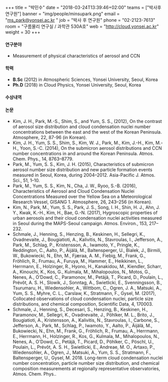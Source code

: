 ﻿+++
title = "박민수"
date = "2018-03-24T13:39:46+02:00"
teams = ["박사후연구원"]
banner = "img/people/minsupark.png"
email = "ms_park@yonsei.ac.kr "
job = "박사 후 연구원"
phone = "02-2123-7613"
room = "구름물리 연구실 / 과학관 530A호"
web = "http://cloud.yonsei.ac.kr"
weight = 30
+++

#### 연구분야
+ Measurement of physical characteristics of aerosol and CCN

#### 학력
 + **B.Sc** (2012) in Atmospheric Sciences, Yonsei University, Seoul, Korea
 + **Ph.D** (2018) in Cloud Physics, Yonsei University, Seoul, Korea
#### 수상내역


#### 논문
+ Kim, J. H., Park, M.-S., Shim, S., and Yum, S. S., (2012), On the contrast of aerosol size distribution and cloud condensation nuclei number concentrations between the east and the west of the Korean Peninsula. Atmosphere, 22, 87-96 (in Korean).
+ Kim, J. H., Yum, S. S., Shim, S., Kim, W. J., Park, M., Kim, J.-H., Kim, M.-H., Yoon, S.-C. (2014), On the submicron aerosol distributions and CCN number concentrations in and around the Korean Peninsula. Atmos. Chem. Phys., 14, 8763–8779.
+ Park, M., Yum, S. S., Kim, J. H. (2015), Characteristics of submicron aerosol number size distribution and new particle formation events measured in Seoul, Korea, during 2004–2012. Asia-Pacific J. Atmos. Sci., 51, 1–10.
+ Park, M., Yum, S. S., Kim, N., Cha, J. W., Ryoo, S.-B. (2016), Characteristics of Aerosol and Cloud Condensation Nuclei Concentrations Measured over the Yellow Sea on a Meteorological Research Vessel, GISANG 1. Atmosphere, 26, 243–256 (in Korean).
+ Kim, N., Park, M., Yum, S. S., Park, J. S., Song, I. H., Shin, H. J., Ahn, J. Y., Kwak, K.-H., Kim, H., Bae, G.-N. (2017), Hygroscopic properties of urban aerosols and their cloud condensation nuclei activities measured in Seoul during the MAPS-Seoul campaign. Atmos. Environ., 153, 217–232.
+ Schmale, J., Henning, S., Henzing, B., Keskinen, H., Sellegri, K., Ovadnevaite, J., Bougiatioti, A., Kalivitis, N., Stavroulas, I., Jefferson, A., Park, M., Schlag, P., Kristensson, A., Iwamoto, Y., Pringle, K., Reddington, C., Aalto, P., Äijälä, M., Baltensperger, U., Bialek, J., Birmili, W., Bukowiecki, N., Ehn, M., Fjæraa, A. M., Fiebig, M., Frank, G., Fröhlich, R., Frumau, A., Furuya, M., Hammer, E., Heikkinen, L., Herrmann, E., Holzinger, R., Hyono, H., Kanakidou, M., Kiendler, Scharr, A., Kinouchi, K., Kos, G., Kulmala, M., Mihalopoulos, N., Motos, G., Nenes, A., O’Dowd, C., Paramonov, M., Petäjä, T., Picard, D., Poulain, L., Prévôt, A. S. H., Slowik, J., Sonntag, A., Swietlicki, E., Svenningsson, B., Tsurumaru, H., Wiedensohler, A., Wittbom, C., Ogren, J. A., Matsuki, A., Yum, S. S., Myhre, C. L., Carslaw, K., Stratmann, F., Gysel, M. (2017), Collocated observations of cloud condensation nuclei, particle size distributions, and chemical composition, Scientific Data, 4, 170003.
+ Schmale, J., Henning, S., Decesari, S., Henzing, B., Keskinen, H., Paramonov, M., Sellegri, K., Ovadnevaite, J., Pöhlker, M. L., Brito, J., Bougiatioti, A., Kristensson, A., Kalivitis, N., Stavroulas, I., Carbone, S., Jefferson, A., Park, M., Schlag, P., Iwamoto, Y., Aalto, P., Äijälä, M., Bukowiecki, N., Ehn, M., Frank, G., Fröhlich, R., Frumau, A., Herrmann, E., Herrmann, H., Holzinger, R., Kos, G., Kulmala, M., Mihalopoulos, N., Nenes, A., O'Dowd, C., Petäjä, T., Picard, D., Pöhlker, C., Pöschl, U., Poulain, L., Prévôt, A. S. H., Swietlicki, E., Andreae, M. O., Artaxo, P., Wiedensohler, A., Ogren, J., Matsuki, A., Yum, S. S., Stratmann, F., Baltensperger, U., Gysel, M. 2018. Long-term cloud condensation nuclei number concentration, particle number size distribution, and chemical composition measurements at regionally representative observatories, Atmos. Chem. Phys..
